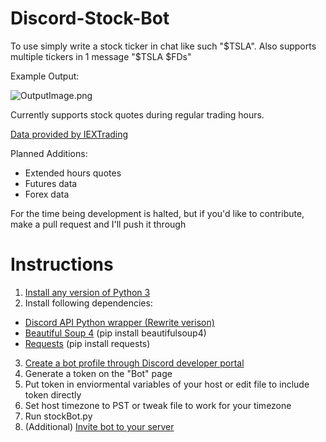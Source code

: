 # Discord-Stock-Bot

To use simply write a stock ticker in chat like such "$TSLA". Also supports multiple tickers in 1 message "$TSLA $FDs"

Example Output:

![OutputImage.png](https://i.imgur.com/bH4G98X.png)

Currently supports stock quotes during regular trading hours.

[Data provided by IEXTrading](https://iextrading.com/developer/docs/#quote)

Planned Additions:
- Extended hours quotes
- Futures data
- Forex data

For the time being development is halted, but if you'd like to contribute, make a pull request and I'll push it through

# Instructions

1. [Install any version of Python 3](https://www.python.org/downloads/)
2. Install following dependencies:
  - [Discord API Python wrapper (Rewrite verison)](https://stackoverflow.com/questions/50686388/how-to-install-discord-py-rewrite)
  - [Beautiful Soup 4](https://www.crummy.com/software/BeautifulSoup/) (pip install beautifulsoup4)
  - [Requests](http://docs.python-requests.org/en/master/) (pip install requests)
3. [Create a bot profile through Discord developer portal](https://discordapp.com/developers/applications/)
4. Generate a token on the "Bot" page
5. Put token in enviormental variables of your host or edit file to include token directly
6. Set host timezone to PST or tweak file to work for your timezone
7. Run stockBot.py
8. (Additional) [Invite bot to your server](https://github.com/jagrosh/MusicBot/wiki/Adding-Your-Bot-To-Your-Server)
